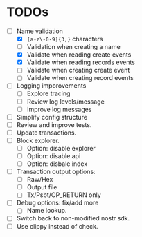 # TODOs

- [ ] Name validation
  - [x] `[a-z\-0-9]{3,}` characters
  - [ ] Validation when creating a name
  - [x] Validate when reading create events
  - [x] Validate when reading records events
  - [ ] Validate when creating create event
  - [ ] Validate when creating record events
- [ ] Logging imporovements
  - [ ] Explore tracing
  - [ ] Review log levels/message
  - [ ] Improve log messages
- [ ] Simplify config structure
- [ ] Review and improve tests.
- [ ] Update transactions.
- [ ] Block explorer.
  - [ ] Option: disable explorer
  - [ ] Option: disable api
  - [ ] Option: disbale index
- [ ] Transaction output options:
  - [ ] Raw/Hex
  - [ ] Output file
  - [ ] Tx/Psbt/OP_RETURN only
- [ ] Debug options: fix/add more
  - [ ] Name lookup.
- [ ] Switch back to non-modified nostr sdk.
- [ ] Use clippy instead of check.